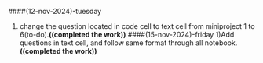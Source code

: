 ####(12-nov-2024)-tuesday
1) change the question located in code cell to text cell from miniproject 1 to 6(to-do).**((completed the work))**
####(15-nov-2024)-friday
1)Add questions in text cell, and follow same format through all notebook.**((completed the work))**

